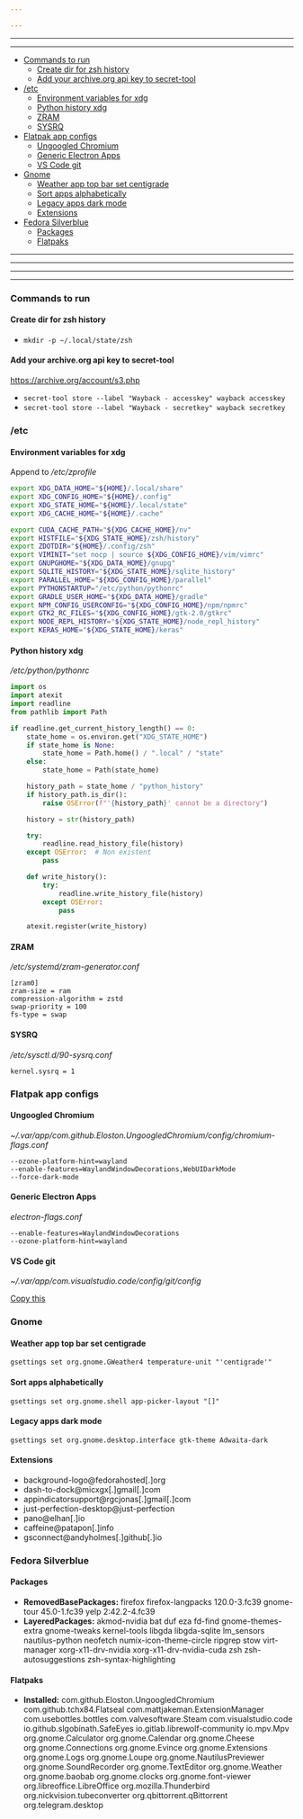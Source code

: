 ```yaml
---

---
```


---

---

- [Commands to run](#commands-to-run)
  * [Create dir for zsh history](#create-dir-for-zsh-history)
  * [Add your archive.org api key to secret-tool](#add-your-archiveorg-api-key-to-secret-tool)
- [/etc](#-etc)
  * [Environment variables for xdg](#environment-variables-for-xdg)
  * [Python history xdg](#python-history-xdg)
  * [ZRAM](#zram)
  * [SYSRQ](#sysrq)
- [Flatpak app configs](#flatpak-app-configs)
  * [Ungoogled Chromium](#ungoogled-chromium)
  * [Generic Electron Apps](#generic-electron-apps)
  * [VS Code git](#vs-code-git)
- [Gnome](#gnome)
  * [Weather app top bar set centigrade](#weather-app-top-bar-set-centigrade)
  * [Sort apps alphabetically](#sort-apps-alphabetically)
  * [Legacy apps dark mode](#legacy-apps-dark-mode)
  * [Extensions](#extensions)
- [Fedora Silverblue](#fedora-silverblue)
  * [Packages](#packages)
  * [Flatpaks](#flatpaks)

---

---

---

---

### Commands to run

#### Create dir for zsh history

- `mkdir -p ~/.local/state/zsh`

#### Add your archive.org api key to secret-tool

https://archive.org/account/s3.php

- `secret-tool store --label "Wayback - accesskey" wayback accesskey`
- `secret-tool store --label "Wayback - secretkey" wayback secretkey`

### /etc

#### Environment variables for xdg

Append to */etc/zprofile*
```bash
export XDG_DATA_HOME="${HOME}/.local/share"
export XDG_CONFIG_HOME="${HOME}/.config"
export XDG_STATE_HOME="${HOME}/.local/state"
export XDG_CACHE_HOME="${HOME}/.cache"

export CUDA_CACHE_PATH="${XDG_CACHE_HOME}/nv"
export HISTFILE="${XDG_STATE_HOME}/zsh/history"
export ZDOTDIR="${HOME}/.config/zsh"
export VIMINIT="set nocp | source ${XDG_CONFIG_HOME}/vim/vimrc"
export GNUPGHOME="${XDG_DATA_HOME}/gnupg"
export SQLITE_HISTORY="${XDG_STATE_HOME}/sqlite_history"
export PARALLEL_HOME="${XDG_CONFIG_HOME}/parallel"
export PYTHONSTARTUP="/etc/python/pythonrc"
export GRADLE_USER_HOME="${XDG_DATA_HOME}/gradle"
export NPM_CONFIG_USERCONFIG="${XDG_CONFIG_HOME}/npm/npmrc"
export GTK2_RC_FILES="${XDG_CONFIG_HOME}/gtk-2.0/gtkrc"
export NODE_REPL_HISTORY="${XDG_STATE_HOME}/node_repl_history"
export KERAS_HOME="${XDG_STATE_HOME}/keras"
```

#### Python history xdg 

*/etc/python/pythonrc*
```python
import os
import atexit
import readline
from pathlib import Path

if readline.get_current_history_length() == 0:
    state_home = os.environ.get("XDG_STATE_HOME")
    if state_home is None:
        state_home = Path.home() / ".local" / "state"
    else:
        state_home = Path(state_home)

    history_path = state_home / "python_history"
    if history_path.is_dir():
        raise OSError(f"'{history_path}' cannot be a directory")

    history = str(history_path)

    try:
        readline.read_history_file(history)
    except OSError:  # Non existent
        pass

    def write_history():
        try:
            readline.write_history_file(history)
        except OSError:
            pass

    atexit.register(write_history)
```

#### ZRAM

*/etc/systemd/zram-generator.conf*
```
[zram0]
zram-size = ram
compression-algorithm = zstd
swap-priority = 100
fs-type = swap
```

#### SYSRQ

*/etc/sysctl.d/90-sysrq.conf*
```
kernel.sysrq = 1
```


### Flatpak app configs

#### Ungoogled Chromium

*~/.var/app/com.github.Eloston.UngoogledChromium/config/chromium-flags.conf*
```
--ozone-platform-hint=wayland
--enable-features=WaylandWindowDecorations,WebUIDarkMode 
--force-dark-mode
```

#### Generic Electron Apps

*electron-flags.conf*
```
--enable-features=WaylandWindowDecorations
--ozone-platform-hint=wayland
```

#### VS Code git

*~/.var/app/com.visualstudio.code/config/git/config*

[Copy this](git/.config/git/config)

### Gnome

#### Weather app top bar set centigrade

```
gsettings set org.gnome.GWeather4 temperature-unit "'centigrade'"
```

#### Sort apps alphabetically

```
gsettings set org.gnome.shell app-picker-layout "[]"
```

#### Legacy apps dark mode

```
gsettings set org.gnome.desktop.interface gtk-theme Adwaita-dark
```

#### Extensions

- background-logo@fedorahosted[.]org
- dash-to-dock@micxgx[.]gmail[.]com
- appindicatorsupport@rgcjonas[.]gmail[.]com
- just-perfection-desktop@just-perfection
- pano@elhan[.]io
- caffeine@patapon[.]info
- gsconnect@andyholmes[.]github[.]io

### Fedora Silverblue

#### Packages

- **RemovedBasePackages:** firefox firefox-langpacks 120.0-3.fc39 gnome-tour 45.0-1.fc39 yelp 2:42.2-4.fc39
- **LayeredPackages:** akmod-nvidia bat duf eza fd-find gnome-themes-extra gnome-tweaks kernel-tools libgda libgda-sqlite lm_sensors nautilus-python neofetch numix-icon-theme-circle ripgrep stow virt-manager xorg-x11-drv-nvidia xorg-x11-drv-nvidia-cuda zsh zsh-autosuggestions zsh-syntax-highlighting

#### Flatpaks

- **Installed:** com.github.Eloston.UngoogledChromium com.github.tchx84.Flatseal com.mattjakeman.ExtensionManager com.usebottles.bottles com.valvesoftware.Steam com.visualstudio.code io.github.slgobinath.SafeEyes io.gitlab.librewolf-community io.mpv.Mpv org.gnome.Calculator org.gnome.Calendar org.gnome.Cheese org.gnome.Connections org.gnome.Evince org.gnome.Extensions org.gnome.Logs org.gnome.Loupe org.gnome.NautilusPreviewer org.gnome.SoundRecorder org.gnome.TextEditor org.gnome.Weather org.gnome.baobab org.gnome.clocks org.gnome.font-viewer org.libreoffice.LibreOffice org.mozilla.Thunderbird org.nickvision.tubeconverter org.qbittorrent.qBittorrent org.telegram.desktop
